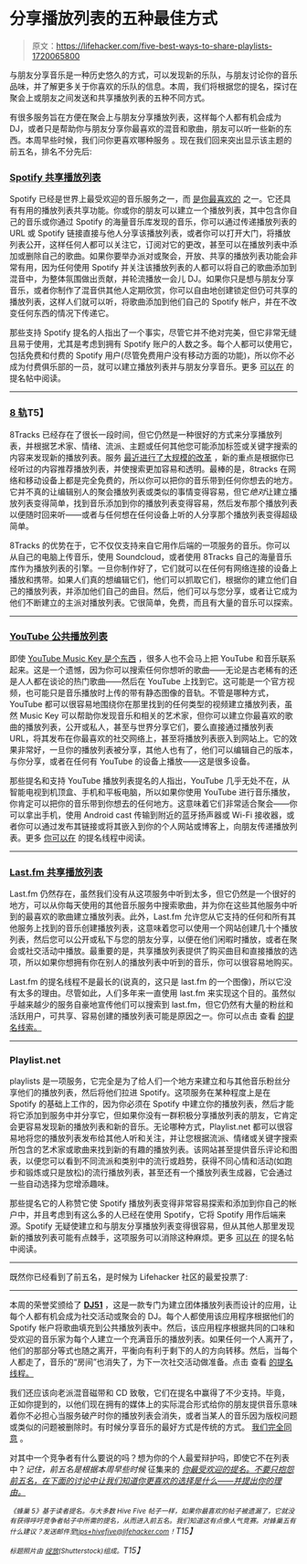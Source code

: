 # 分享播放列表的五种最佳方式

> 原文：<https://lifehacker.com/five-best-ways-to-share-playlists-1720065800>

与朋友分享音乐是一种历史悠久的方式，可以发现新的乐队，与朋友讨论你的音乐品味，并了解更多关于你喜欢的乐队的信息。本周，我们将根据您的提名，探讨在聚会上或朋友之间发送和共享播放列表的五种不同方式。



有很多服务旨在方便在聚会上与朋友分享播放列表，这样每个人都有机会成为 DJ，或者只是帮助你与朋友分享你最喜欢的混音和歌曲，朋友可以听一些新的东西。本周早些时候，我们问你更喜欢哪种服务 。现在我们回来突出显示该主题的前五名，排名不分先后:

### [Spotify 共享播放列表](https://spotify.com/)

Spotify 已经是世界上最受欢迎的音乐服务之一，而 [是你最喜欢的](https://lifehacker.com/five-best-streaming-music-services-5824193) 之一。它还具有有用的播放列表共享功能。你或你的朋友可以建立一个播放列表，其中包含你自己的音乐或你通过 Spotify 的海量音乐库发现的音乐，你可以通过传递播放列表的 URL 或 Spotify 链接直接与他人分享该播放列表，或者你可以打开大门，将播放列表公开，这样任何人都可以关注它，订阅对它的更改，甚至可以在播放列表中添加或删除自己的歌曲。如果你要举办派对或聚会，开放、共享的播放列表功能会非常有用，因为任何使用 Spotify 并关注该播放列表的人都可以将自己的歌曲添加到混音中，为整体氛围做出贡献，并轮流播放一会儿 DJ。如果你只是想与朋友分享音乐，或者你制作了混音供其他人定期欣赏，你可以自由地创建锁定但仍可共享的播放列表，这样人们就可以听，将歌曲添加到他们自己的 Spotify 帐户，并在不改变任何东西的情况下传递它。

那些支持 Spotify 提名的人指出了一个事实，尽管它并不绝对完美，但它非常无缝且易于使用，尤其是考虑到拥有 Spotify 账户的人数之多。每个人都可以使用它，包括免费和付费的 Spotify 用户(尽管免费用户没有移动方面的功能)，所以你不必成为付费俱乐部的一员，就可以建立播放列表并与朋友分享音乐。更多 [可以在](http://lifehacker.com/vote-spotify-shared-playlists-why-let-s-get-the-big-a-1719609653) 的提名帖中阅读。

* * *

### [**8 轨**](https://8tracks.com/)T5】

8Tracks 已经存在了很长一段时间，但它仍然是一种很好的方式来分享播放列表，并根据艺术家、情绪、流派、主题或任何其他您可能添加标签或关键字搜索的内容来发现新的播放列表。服务 [最近进行了大规模的改革](https://lifehacker.com/8tracks-suggests-mixes-based-on-your-listening-unveils-1717767789) ，新的重点是根据你已经听过的内容推荐播放列表，并使搜索更加容易和透明。最棒的是，8tracks 在网络和移动设备上都是完全免费的，所以你可以把你的音乐带到任何你想去的地方。它并不真的让编辑别人的聚会播放列表或类似的事情变得容易，但它*绝对*让建立播放列表变得简单，找到音乐添加到你的播放列表变得容易，然后发布那个播放列表以便随时回来听——或者与任何想在任何设备上听的人分享那个播放列表变得超级简单。

8Tracks 的优势在于，它不仅仅支持来自它用作后端的一项服务的音乐。你可以从自己的电脑上传音乐，使用 Soundcloud，或者使用 8Tracks 自己的海量音乐库作为播放列表的引擎。一旦你制作好了，它们就可以在任何有网络连接的设备上播放和携带。如果人们真的想编辑它们，他们可以抓取它们，根据你的建立他们自己的播放列表，并添加他们自己的曲目。然后，他们可以与您分享，或者让它成为他们不断建立的主派对播放列表。它很简单，免费，而且有大量的音乐可以探索。

* * *

### [YouTube 公共播放列表](https://youtube.com/)

即使 [YouTube Music Key 是个东西](https://lifehacker.com/whats-the-point-of-youtube-music-key-1662612843) ，很多人也不会马上把 YouTube 和音乐联系起来。这是一个遗憾，因为你可以搜索任何你想听的歌曲——无论是古老稀有的还是人人都在谈论的热门歌曲——然后在 YouTube 上找到它。这可能是一个官方视频，也可能只是音乐播放时上传的带有静态图像的音轨。不管是哪种方式，YouTube 都可以很容易地围绕你在那里找到的任何类型的视频建立播放列表，虽然 Music Key 可以帮助你发现音乐和相关的艺术家，但你可以建立你最喜欢的歌曲的播放列表，公开或私人，甚至与世界分享它们，要么直接通过播放列表 URL，将其发布在你最喜欢的社交网络上，甚至将播放列表嵌入到网站上。它的效果非常好，一旦你的播放列表被分享，其他人也有了，他们可以编辑自己的版本，与你分享，或者在任何有 YouTube 的设备上播放——这是很多设备。

那些提名和支持 YouTube 播放列表提名的人指出，YouTube 几乎无处不在，从智能电视到机顶盒、手机和平板电脑，所以如果你使用 YouTube 进行音乐播放，你肯定可以把你的音乐带到你想去的任何地方。这意味着它们非常适合聚会——你可以拿出手机，使用 Android cast 传输到附近的蓝牙扬声器或 Wi-Fi 接收器，或者你可以通过发布其链接或将其嵌入到你的个人网站或博客上，向朋友传递播放列表。更多 [你可以在](http://lifehacker.com/vote-youtube-playlists-why-going-to-toss-this-one-in-1719711533) 的提名线程中阅读。

* * *

### [Last.fm 共享播放列表](https://last.fm)

Last.fm 仍然存在，虽然我们没有从这项服务中听到太多，但它仍然是一个很好的地方，可以从你每天使用的其他音乐服务中搜索歌曲，并为你在这些其他服务中听到的最喜欢的歌曲建立播放列表。此外，Last.fm 允许您从它支持的任何和所有其他服务上找到的音乐创建播放列表，这意味着您可以使用一个网站创建几十个播放列表，然后您可以公开或私下与您的朋友分享，以便在他们闲暇时播放，或者在聚会或社交活动中播放。最重要的是，共享播放列表提供了购买曲目和直接播放的选项，所以如果你想拥有你在别人的播放列表中听到的音乐，你可以很容易地购买。

Last.fm 的提名线程不是最长的(说真的，这只是 last.fm 的一个图像)，所以它没有太多的理由。尽管如此，人们多年来一直使用 last.fm 来实现这个目的。虽然似乎越来越少的服务自豪地宣传他们可以搜索到 last.fm，但它仍然有大量的粉丝和活跃用户，可共享、容易创建的播放列表可能是原因之一。你可以点击 查看 [的提名线索。](http://lifehacker.com/1719746336)

* * *

### Playlist.net

playlists 是一项服务，它完全是为了给人们一个地方来建立和与其他音乐粉丝分享他们的播放列表，然后将他们拉进 Spotify。这项服务在某种程度上是在 Spotify 的基础上工作的，因为你必须在 Spotify 中建立你的播放列表，然后才能将它添加到服务中并分享它，但如果你没有一群积极分享播放列表的朋友，它肯定会更容易发现新的播放列表和新的音乐。无论哪种方式，Playlist.net 都可以很容易地将您的播放列表发布给其他人听和关注，并让您根据流派、情绪或关键字搜索所包含的艺术家或歌曲来找到新的有趣的播放列表。该网站甚至提供音乐评论和图表，以便您可以看到不同流派和类别中的流行或趋势，获得不同心情和活动(如跑步和锻炼或只是放松)的流行播放列表，甚至还有一个播放列表生成器，它会通过一些自动选择为您增添趣味。

那些提名它的人称赞它使 Spotify 播放列表变得非常容易探索和添加到你自己的帐户中，并且考虑到有这么多的人已经在使用 Spotify，它将 Spotify 用作后端来源。Spotify 无疑使建立和与朋友分享播放列表变得很容易，但从其他人那里发现新的播放列表可能有点棘手，这项服务可以消除这种麻烦。更多 [可以在](http://lifehacker.com/image-upload-error-vote-playlist-net-this-site-is-bu-1719772911) 的提名帖中阅读。

* * *

既然你已经看到了前五名，是时候为 Lifehacker 社区的最爱投票了:

* * *

本周的荣誉奖颁给了 [**DJ51**](http://www.dj-51.com/#app1) ，这是一款专门为建立团体播放列表而设计的应用，让每个人都有机会成为社交活动或聚会的 DJ。每个人都使用该应用程序根据他们的 Spotify 帐户将歌曲填充到公共播放列表中。然后，该应用程序根据共同的口味和受欢迎的音乐家为每个人建立一个充满音乐的播放列表。如果任何一个人离开了，他们的那部分等式也随之离开，平衡向有利于剩下的人的方向转移。然后，当每个人都走了，音乐的“房间”也消失了，为下一次社交活动做准备。点击 查看 [的提名线程。](http://lifehacker.com/https-youtu-be-pdz_grwtxyy-vote-dj51-why-i-stumbled-1719610687)

我们还应该向老派混音磁带和 CD 致敬，它们在提名中赢得了不少支持。毕竟，正如你提到的，以他们现在拥有的媒体上的实际混合形式给你的朋友提供音乐意味着你不必担心当服务破产时你的播放列表会消失，或者当某人的音乐因为版权问题或类似的问题被删除时。有时候分享音乐的最好方式是传统的方式。 [我们完全同意](http://lifehacker.com/kick-it-old-school-1719714914) 。

对其中一个竞争者有什么要说的吗？想为你的个人最爱辩护吗，即使它不在列表中？*记住，前五名是根据本周早些时候* 征集来的 [*你最受欢迎的提名。不要只抱怨前五名，在下面的讨论中让我们知道你更喜欢的选择是什么——并提出你的理由。*](https://lifehacker.com/whats-the-best-way-to-share-playlists-1719608979)

*<small>《蜂巢 5》基于读者提名。与大多数 Hive Five 帖子一样，如果你最喜欢的帖子被遗漏了，它就没有获得呼吁竞争者帖子中所需的提名，从而进入前五名。我们知道这有点像人气竞赛。对蜂巢五有什么建议？发送邮件至</small>*[*<small>tips+hivefive@lifehacker.com</small>*](mailto:tips+hivefive@lifehacker.com)*<small>！</small>T15】*

*<small>标题照片由</small>* [*<small>绽放</small>*](http://www.shutterstock.com/pic.mhtml?id=200248724&src=id)*<small>(Shutterstock)组成。</small>T15】*
